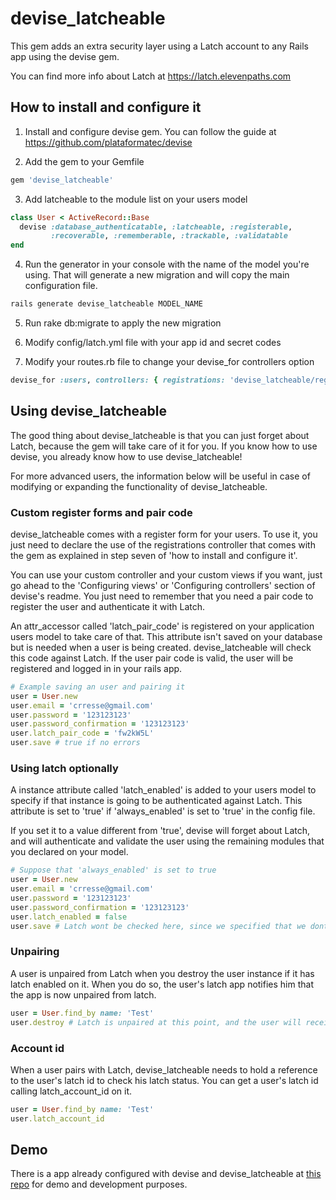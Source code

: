 # devise\_latcheable
This gem adds an extra security layer using a Latch account to any Rails app 
using the devise gem.

You can find more info about Latch at https://latch.elevenpaths.com

## How to install and configure it

1. Install and configure devise gem. You can follow the guide at 
https://github.com/plataformatec/devise

2. Add the gem to your Gemfile
```ruby
gem 'devise_latcheable'
```

3. Add latcheable to the module list on your users model
```ruby
class User < ActiveRecord::Base
  devise :database_authenticatable, :latcheable, :registerable,
         :recoverable, :rememberable, :trackable, :validatable
end
```

4. Run the generator in your console with the name of the model you're using.
That will generate a new migration and will copy the main configuration file.
```bash
rails generate devise_latcheable MODEL_NAME
```

5. Run rake db:migrate to apply the new migration

6. Modify config/latch.yml file with your app id and secret codes

7. Modify your routes.rb file to change your devise\_for controllers option
```ruby
devise_for :users, controllers: { registrations: 'devise_latcheable/registrations' }
```

## Using devise\_latcheable
The good thing about devise\_latcheable is that you can just forget about Latch, 
because the gem will take care of it for you. If you know how to use devise, you
already know how to use devise\_latcheable!

For more advanced users, the information below will be useful in case of
modifying or expanding the functionality of devise\_latcheable.

### Custom register forms and pair code
devise\_latcheable comes with a register form for your users. To use it, you 
just need to declare the use of the registrations controller that comes with
the gem as explained in step seven of 'how to install and configure it'.

You can use your custom controller and your custom views if you want, just go 
ahead to the 'Configuring views' or 'Configuring controllers' section of 
devise's readme. You just need to remember that you need a pair 
code to register the user and authenticate it with Latch.

An attr\_accessor called 'latch\_pair\_code' is registered on your application
users model to take care of that. This attribute isn't saved on your database
but is needed when a user is being created. devise\_latcheable will check this 
code against Latch. If the user pair code is valid, the user will be registered 
and logged in in your rails app.
```ruby
# Example saving an user and pairing it
user = User.new
user.email = 'crresse@gmail.com'
user.password = '123123123'
user.password_confirmation = '123123123'
user.latch_pair_code = 'fw2kW5L'
user.save # true if no errors
```

### Using latch optionally
A instance attribute called 'latch\_enabled' is added to your users model to 
specify if that instance is going to be authenticated against Latch. This 
attribute is set to 'true' if 'always\_enabled' is set to 'true' in the config 
file.

If you set it to a value different from 'true', devise will forget about
Latch, and will authenticate and validate the user using the remaining 
modules that you declared on your model.
```ruby
# Suppose that 'always_enabled' is set to true
user = User.new
user.email = 'crresse@gmail.com'
user.password = '123123123'
user.password_confirmation = '123123123'
user.latch_enabled = false
user.save # Latch wont be checked here, since we specified that we dont want it enabled
```

### Unpairing
A user is unpaired from Latch when you destroy the user instance if it has latch 
enabled on it. When you do so, the user's latch app notifies him that the app is
now unpaired from latch.
```ruby
user = User.find_by name: 'Test'
user.destroy # Latch is unpaired at this point, and the user will receive a notification in it latch app
```

### Account id
When a user pairs with Latch, devise\_latcheable needs to hold a reference to
the user's latch id to check his latch status. You can get a user's latch id
calling latch\_account\_id on it.
```ruby
user = User.find_by name: 'Test'
user.latch_account_id
```

## Demo
There is a app already configured with devise and devise\_latcheable at
[this repo](https://github.com/CarlosRdrz/latch_app) for demo and
development purposes.
